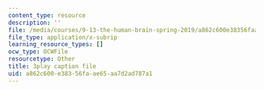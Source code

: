 ```yaml
---
content_type: resource
description: ''
file: /media/courses/9-13-the-human-brain-spring-2019/a862c600e38356faae65aa7d2ad787a1_vFZY--lgmHs.vtt
file_type: application/x-subrip
learning_resource_types: []
ocw_type: OCWFile
resourcetype: Other
title: 3play caption file
uid: a862c600-e383-56fa-ae65-aa7d2ad787a1
---
```

